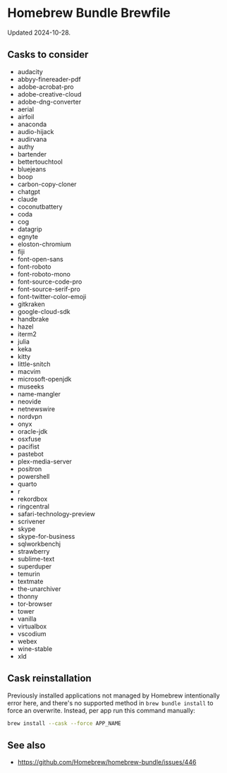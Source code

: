 # Homebrew Bundle Brewfile

Updated 2024-10-28.

## Casks to consider

- audacity
- abbyy-finereader-pdf
- adobe-acrobat-pro
- adobe-creative-cloud
- adobe-dng-converter
- aerial
- airfoil
- anaconda
- audio-hijack
- audirvana
- authy
- bartender
- bettertouchtool
- bluejeans
- boop
- carbon-copy-cloner
- chatgpt
- claude
- coconutbattery
- coda
- cog
- datagrip
- egnyte
- eloston-chromium
- fiji
- font-open-sans
- font-roboto
- font-roboto-mono
- font-source-code-pro
- font-source-serif-pro
- font-twitter-color-emoji
- gitkraken
- google-cloud-sdk
- handbrake
- hazel
- iterm2
- julia
- keka
- kitty
- little-snitch
- macvim
- microsoft-openjdk
- museeks
- name-mangler
- neovide
- netnewswire
- nordvpn
- onyx
- oracle-jdk
- osxfuse
- pacifist
- pastebot
- plex-media-server
- positron
- powershell
- quarto
- r
- rekordbox
- ringcentral
- safari-technology-preview
- scrivener
- skype
- skype-for-business
- sqlworkbenchj
- strawberry
- sublime-text
- superduper
- temurin
- textmate
- the-unarchiver
- thonny
- tor-browser
- tower
- vanilla
- virtualbox
- vscodium
- webex
- wine-stable
- xld

## Cask reinstallation

Previously installed applications not managed by Homebrew intentionally error
here, and there's no supported method in `brew bundle install` to force an
overwrite. Instead, per app run this command manually:

```sh
brew install --cask --force APP_NAME
```

## See also

- https://github.com/Homebrew/homebrew-bundle/issues/446
